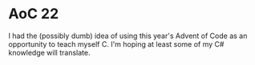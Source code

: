 # AoC 22

I had the (possibly dumb) idea of using this year's Advent of Code as an opportunity to teach myself C. I'm hoping at least some of my C# knowledge will translate.

<!-- ## Day 1
- Reading a file line-by-line. This isn't too hard, but not sure if I did it in the most efficient way. 
- I actually got the correct answer before my code was completely working for Part 2. I wasn't doing any sorting when checking the highest value in the array. This meant I wasn't actually replacing the lowest value, just the first value that was lower than the new value. The input data was written such that the sorting happened automatically and my code returned the correct value even though the logic was wrong. I tested with a few changes to the dataset and everything seems to be working correctly now.

## Day 2
- Played with pointers in functions today and have no idea whether I used them correctly. Everything works though.
- I might come back to this one later to try to clean it up a little bit. I don't like how I implemented part 2, but it is what it is for now. 

## Day 3
- Once again not done in the most efficient way, but still learning a lot. 

## Day 4
- This was definitely the hardest input to parse so far, but, once I had access to the data, the logic was fairly straightforward.

## Day 5
- This one kicked my butt. The hardest part was parsing the data. There's probably a way better method, but the sscanf function was super useful for getting the movement directions.
- I ended up using a stack, but there was no way I could implement my own without spending way more time. The implementation I used was a combination of a few articles that are linking in the .c file. 

## Day 6
- This one stumped me for a second, but I got there eventually. More often than not, it's not the problem itself that is tricky, it's how to solve the problem without some feature of modern languages. C is proving to be tricky at times.
- Very proud that all I had to do to solve part 2 was change a variable.

## Day 7
- Learned about recursively reading files in C by setting and getting the file pointer manually. Definitely not easy to wrap my head around, but I got there in the end.

## Day 8
- My solution to this couldn't be any uglier. I mostly fussed around with how you're supposed to point to values within a 2D array. There's a lot of repeat code in there that could be refactored, but ¯\_(ツ)_/¯ -->